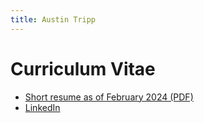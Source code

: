 ```yaml
---
title: Austin Tripp
---
```

# Curriculum Vitae
- [Short resume as of February 2024 (PDF)](/austin-cv-website.pdf)
- [LinkedIn](https://www.linkedin.com/in/austin-tripp)
